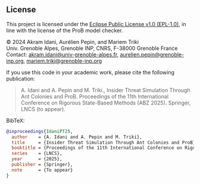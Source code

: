 ## License

This project is licensed under the [Eclipse Public License v1.0 (EPL-1.0)](https://www.eclipse.org/legal/epl-v10.html), in line with the license of the ProB model checker.

© 2024 Akram Idani, Aurélien Pepin, and Mariem Triki  
Univ. Grenoble Alpes, Grenoble INP, CNRS, F-38000 Grenoble France  
Contact: akram.idani@univ-grenoble-alpes.fr, aurelien.pepin@grenoble-inp.org, mariem.triki@grenoble-inp.org

If you use this code in your academic work, please cite the following publication:

> A. Idani and A. Pepin and M. Triki., Insider Threat Simulation Through Ant Colonies and ProB. Proceedings of the 11th International Conference on Rigorous State-Based Methods (ABZ 2025). Springer, LNCS (to appear).

BibTeX:
```bibtex
@inproceedings{IdaniPT25,
  author    = {A. Idani and A. Pepin and M. Triki},
  title     = {Insider Threat Simulation Through Ant Colonies and ProB},
  booktitle = {Proceedings of the 11th International Conference on Rigorous State-Based Methods (ABZ 2025)},
  series    = {LNCS},
  year      = {2025},
  publisher = {Springer},
  note      = {To appear}
}

